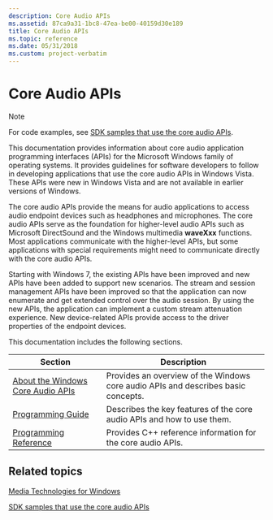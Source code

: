 ```yaml
---
description: Core Audio APIs
ms.assetid: 87ca9a31-1bc8-47ea-be00-40159d30e189
title: Core Audio APIs
ms.topic: reference
ms.date: 05/31/2018
ms.custom: project-verbatim
---
```


# Core Audio APIs

> [!NOTE]
> For code examples, see [SDK samples that use the core audio APIs](./sdk-samples-that-use-the-core-audio-apis.md).

This documentation provides information about core audio application programming interfaces (APIs) for the Microsoft Windows family of operating systems. It provides guidelines for software developers to follow in developing applications that use the core audio APIs in Windows Vista. These APIs were new in Windows Vista and are not available in earlier versions of Windows.

The core audio APIs provide the means for audio applications to access audio endpoint devices such as headphones and microphones. The core audio APIs serve as the foundation for higher-level audio APIs such as Microsoft DirectSound and the Windows multimedia **waveXxx** functions. Most applications communicate with the higher-level APIs, but some applications with special requirements might need to communicate directly with the core audio APIs.

Starting with Windows 7, the existing APIs have been improved and new APIs have been added to support new scenarios. The stream and session management APIs have been improved so that the application can now enumerate and get extended control over the audio session. By using the new APIs, the application can implement a custom stream attenuation experience. New device-related APIs provide access to the driver properties of the endpoint devices.

This documentation includes the following sections.

| Section                                                                    | Description                                                                       |
|----------------------------------------------------------------------------|-----------------------------------------------------------------------------------|
| [About the Windows Core Audio APIs](about-the-windows-core-audio-apis.md) | Provides an overview of the Windows core audio APIs and describes basic concepts. |
| [Programming Guide](programming-guide.md)                                 | Describes the key features of the core audio APIs and how to use them.            |
| [Programming Reference](programming-reference.md)                         | Provides C++ reference information for the core audio APIs.                       |

## Related topics

[Media Technologies for Windows](/previous-versions/bg125389(v=msdn.10))

[SDK samples that use the core audio APIs](./sdk-samples-that-use-the-core-audio-apis.md)
